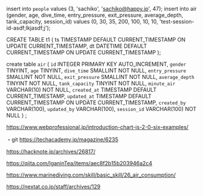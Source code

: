 insert into `people` values (3, 'sachiko', 'sachiko@happy.jp', 47);
insert into air (gender, age, dive_time, entry_pressure, exit_pressure, average_depth, tank_capacity, session_id) values (0, 30, 35, 200, 100, 10, 10, 'test-session-id-asdf;lkjasdf;j');

CREATE TABLE t1 (
  ts TIMESTAMP DEFAULT CURRENT_TIMESTAMP ON UPDATE CURRENT_TIMESTAMP,
  dt DATETIME DEFAULT CURRENT_TIMESTAMP ON UPDATE CURRENT_TIMESTAMP
);

create table `air` (
`id` INTEGER PRIMARY KEY AUTO_INCREMENT,
`gender` TINYINT,
`age` TINYINT,
`dive_time` SMALLINT NOT NULL,
`entry_pressure` SMALLINT NOT NULL,
`exit_pressure` SMALLINT NOT NULL,
`average_depth` TINYINT NOT NULL,
`tank_capacity` TINYINT NOT NULL,
`minute_air` VARCHAR(10) NOT NULL,
`created_at` TIMESTAMP DEFAULT CURRENT_TIMESTAMP,
`updated_at` TIMESTAMP DEFAULT CURRENT_TIMESTAMP ON UPDATE CURRENT_TIMESTAMP,
`created_by` VARCHAR(100),
`updated_by` VARCHAR(100),
`session_id` VARCHAR(100) NOT NULL
) ;

https://www.webprofessional.jp/introduction-chart-js-2-0-six-examples/

・git
https://techacademy.jp/magazine/6235

https://hacknote.jp/archives/26817/

https://qiita.com/IganinTea/items/aec8f2b15b203946a2c4

https://www.marinediving.com/skill/basic_skill/26_air_consumption/

https://nextat.co.jp/staff/archives/129
